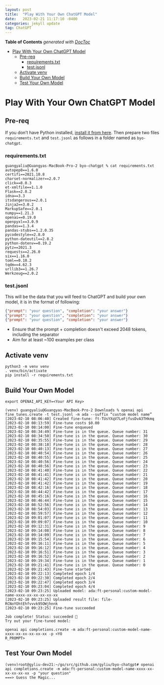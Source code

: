 ```yaml
---
layout: post
title:  "Play With Your Own ChatGPT Model"
date:   2023-02-21 11:17:10 -0400
categories: jekyll update
tag: ChatGPT
---
```


<!-- START doctoc generated TOC please keep comment here to allow auto update -->
<!-- DON'T EDIT THIS SECTION, INSTEAD RE-RUN doctoc TO UPDATE -->
**Table of Contents**  *generated with [DocToc](https://github.com/thlorenz/doctoc)*

- [Play With Your Own ChatGPT Model](#play-with-your-own-chatgpt-model)
  - [Pre-req](#pre-req)
    - [requirements.txt](#requirementstxt)
    - [test.jsonl](#testjsonl)
  - [Activate venv](#activate-venv)
  - [Build Your Own Model](#build-your-own-model)
  - [Test Your Own Model](#test-your-own-model)

<!-- END doctoc generated TOC please keep comment here to allow auto update -->

# Play With Your Own ChatGPT Model

## Pre-req

If you don’t have Python installed, [install it from here](https://www.python.org/downloads/). Then prepare two files `requirements.txt` and `test.jsonl` as follows in a folder named as `byo-chatgpt`.

### requirements.txt

```console
guangyaliu@Guangyas-MacBook-Pro-2 byo-chatgpt % cat requirements.txt
autopep8==1.6.0
certifi==2021.10.8
charset-normalizer==2.0.7
click==8.0.3
et-xmlfile==1.1.0
Flask==2.0.2
idna==3.3
itsdangerous==2.0.1
Jinja2==3.0.2
MarkupSafe==2.0.1
numpy==1.21.3
openai==0.19.0
openpyxl==3.0.9
pandas==1.3.4
pandas-stubs==1.2.0.35
pycodestyle==2.8.0
python-dateutil==2.8.2
python-dotenv==0.19.2
pytz==2021.3
requests==2.26.0
six==1.16.0
toml==0.10.2
tqdm==4.62.3
urllib3==1.26.7
Werkzeug==2.0.2
```

### test.jsonl

This will be the data that you will feed to ChatGPT and build your own model, it is in the format of following:

```json
{"prompt": "your question", "completion": "your answer"}
{"prompt": "your question", "completion": "your answer"}
{"prompt": "your question", "completion": "your answer"}
```

- Ensure that the prompt + completion doesn't exceed 2048 tokens, including the separator
- Aim for at least ~100 examples per class

## Activate venv

```console
python3 -m venv venv
. venv/bin/activate
pip install -r requirements.txt
```

## Build Your Own Model

```console
export OPENAI_API_KEY=<Your API Key>
```

```console
(venv) guangyaliu@Guangyas-MacBook-Pro-2 Downloads % openai api fine_tunes.create -t test.jsonl -m ada --suffix “custom model name”
[2023-02-10 08:06:40] Created fine-tune: ft-TUsYXqV7LeFjfusDvA3THkmq
[2023-02-10 08:13:59] Fine-tune costs $0.00
[2023-02-10 08:14:00] Fine-tune enqueued
[2023-02-10 08:34:49] Fine-tune is in the queue. Queue number: 31
[2023-02-10 08:34:50] Fine-tune is in the queue. Queue number: 30
[2023-02-10 08:35:55] Fine-tune is in the queue. Queue number: 29
[2023-02-10 08:38:18] Fine-tune is in the queue. Queue number: 28
[2023-02-10 08:40:13] Fine-tune is in the queue. Queue number: 27
[2023-02-10 08:40:54] Fine-tune is in the queue. Queue number: 26
[2023-02-10 08:40:55] Fine-tune is in the queue. Queue number: 25
[2023-02-10 08:40:56] Fine-tune is in the queue. Queue number: 24
[2023-02-10 08:40:56] Fine-tune is in the queue. Queue number: 23
[2023-02-10 08:41:40] Fine-tune is in the queue. Queue number: 22
[2023-02-10 08:41:41] Fine-tune is in the queue. Queue number: 21
[2023-02-10 08:41:42] Fine-tune is in the queue. Queue number: 20
[2023-02-10 08:41:42] Fine-tune is in the queue. Queue number: 19
[2023-02-10 08:42:16] Fine-tune is in the queue. Queue number: 18
[2023-02-10 08:44:42] Fine-tune is in the queue. Queue number: 17
[2023-02-10 08:45:16] Fine-tune is in the queue. Queue number: 16
[2023-02-10 08:46:44] Fine-tune is in the queue. Queue number: 15
[2023-02-10 08:52:56] Fine-tune is in the queue. Queue number: 14
[2023-02-10 08:54:03] Fine-tune is in the queue. Queue number: 13
[2023-02-10 08:59:57] Fine-tune is in the queue. Queue number: 12
[2023-02-10 09:01:07] Fine-tune is in the queue. Queue number: 11
[2023-02-10 09:09:07] Fine-tune is in the queue. Queue number: 10
[2023-02-10 09:12:31] Fine-tune is in the queue. Queue number: 9
[2023-02-10 09:14:08] Fine-tune is in the queue. Queue number: 8
[2023-02-10 09:14:09] Fine-tune is in the queue. Queue number: 7
[2023-02-10 09:15:54] Fine-tune is in the queue. Queue number: 6
[2023-02-10 09:16:11] Fine-tune is in the queue. Queue number: 5
[2023-02-10 09:16:12] Fine-tune is in the queue. Queue number: 4
[2023-02-10 09:16:51] Fine-tune is in the queue. Queue number: 3
[2023-02-10 09:16:52] Fine-tune is in the queue. Queue number: 2
[2023-02-10 09:19:34] Fine-tune is in the queue. Queue number: 1
[2023-02-10 09:21:41] Fine-tune is in the queue. Queue number: 0
[2023-02-10 09:21:43] Fine-tune started
[2023-02-10 09:22:13] Completed epoch 1/4
[2023-02-10 09:22:30] Completed epoch 2/4
[2023-02-10 09:22:47] Completed epoch 3/4
[2023-02-10 09:23:04] Completed epoch 4/4
[2023-02-10 09:23:25] Uploaded model: ada:ft-personal:custom-model-name-xxxx-xx-xx-xx-xx-xx
[2023-02-10 09:23:25] Uploaded result file: file-RCNoYOhtEhfvvvk95OWjhnnk
[2023-02-10 09:23:25] Fine-tune succeeded

Job complete! Status: succeeded 🎉
Try out your fine-tuned model:

openai api completions.create -m ada:ft-personal:custom-model-name-xxxx-xx-xx-xx-xx-xx -p <YO
R_PROMPT>
```

## Test Your Own Model

```console
(venv)root@gyliu-dev21:~/go/src/github.com/gyliu/byo-chatgpt# openai api completions.create -m ada:ft-personal:custom-model-name-xxxx-xx-xx-xx-xx-xx -p "your question"
===> Guess the Magic...
```